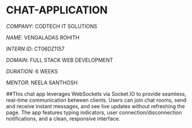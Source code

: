 # CHAT-APPLICATION

*COMPANY*: CODTECH IT SOLUTIONS

*NAME*: VENGALADAS ROHITH

*INTERN ID*: CT06DZ1157

*DOMAIN*: FULL STACK WEB DEVELOPMENT

*DURATION*: 6 WEEKS

*MENTOR*: NEELA SANTHOSH

##This chat app leverages WebSockets via Socket.IO to provide seamless, real-time communication between clients. Users can join chat rooms, send and receive instant messages, and see live updates without refreshing the page. The app features typing indicators, user connection/disconnection notifications, and a clean, responsive interface.

